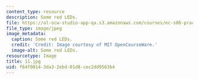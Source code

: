 ```yaml
---
content_type: resource
description: Some red LEDs.
file: https://ol-ocw-studio-app-qa.s3.amazonaws.com/courses/ec-s06-practical-electronics-fall-2004/f64f00143da32ebd01d8cec2dd9563b4_11.jpg
file_type: image/jpeg
image_metadata:
  caption: Some red LEDs.
  credit: 'Credit: Image courtesy of MIT OpenCourseWare.'
  image-alt: Some red LEDs.
resourcetype: Image
title: 11.jpg
uid: f64f0014-3da3-2ebd-01d8-cec2dd9563b4
---
```


